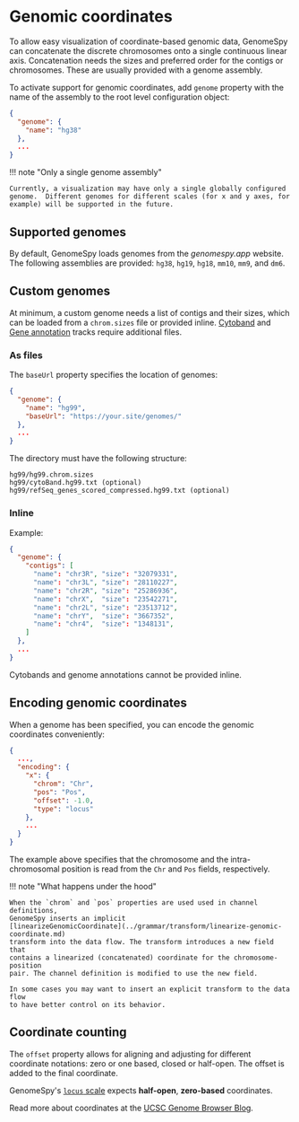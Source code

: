 # Genomic coordinates

To allow easy visualization of coordinate-based genomic data, GenomeSpy can
concatenate the discrete chromosomes onto a single continuous linear axis.
Concatenation needs the sizes and preferred order for the contigs or
chromosomes. These are usually provided with a genome assembly.

To activate support for genomic coordinates, add `genome` property with the
name of the assembly to the root level configuration object:

```json
{
  "genome": {
    "name": "hg38"
  },
  ...
}
```

!!! note "Only a single genome assembly"

    Currently, a visualization may have only a single globally configured
    genome.  Different genomes for different scales (for x and y axes, for
    example) will be supported in the future.

## Supported genomes

By default, GenomeSpy loads genomes from the _genomespy.app_ website. The
following assemblies are provided: `hg38`, `hg19`, `hg18`, `mm10`, `mm9`, and
`dm6`.

## Custom genomes

At minimum, a custom genome needs a list of contigs and their sizes, which
can be loaded from a `chrom.sizes` file or provided inline.
[Cytoband](tracks.md#cytoband-track) and [Gene
annotation](tracks.md#gene-annotations) tracks require additional files.

### As files

The `baseUrl` property specifies the location of genomes:

```json
{
  "genome": {
    "name": "hg99",
    "baseUrl": "https://your.site/genomes/"
  },
  ...
}
```

The directory must have the following structure:

```
hg99/hg99.chrom.sizes
hg99/cytoBand.hg99.txt (optional)
hg99/refSeq_genes_scored_compressed.hg99.txt (optional)
```

### Inline

Example:

```json
{
  "genome": {
    "contigs": [
      "name": "chr3R", "size": "32079331",
      "name": "chr3L", "size": "28110227",
      "name": "chr2R", "size": "25286936",
      "name": "chrX",  "size": "23542271",
      "name": "chr2L", "size": "23513712",
      "name": "chrY",  "size": "3667352",
      "name": "chr4",  "size": "1348131",
    ]
  },
  ...
}
```

Cytobands and genome annotations cannot be provided inline.

## Encoding genomic coordinates

When a genome has been specified, you can encode the genomic coordinates
conveniently:

```json
{
  ...,
  "encoding": {
    "x": {
      "chrom": "Chr",
      "pos": "Pos",
      "offset": -1.0,
      "type": "locus"
    },
    ...
  }
}
```

The example above specifies that the chromosome and the intra-chromosomal
position is read from the `Chr` and `Pos` fields, respectively.

!!! note "What happens under the hood"

    When the `chrom` and `pos` properties are used used in channel definitions,
    GenomeSpy inserts an implicit
    [linearizeGenomicCoordinate](../grammar/transform/linearize-genomic-coordinate.md)
    transform into the data flow. The transform introduces a new field that
    contains a linearized (concatenated) coordinate for the chromosome-position
    pair. The channel definition is modified to use the new field.

    In some cases you may want to insert an explicit transform to the data flow
    to have better control on its behavior.

## Coordinate counting

The `offset` property allows for aligning and adjusting for different coordinate
notations: zero or one based, closed or half-open. The offset is added to the
final coordinate.

GenomeSpy's [`locus` scale](../grammar/scale.md#locus-scale) expects
**half-open**, **zero-based** coordinates.

Read more about coordinates at the [UCSC Genome Browser
Blog](http://genome.ucsc.edu/blog/the-ucsc-genome-browser-coordinate-counting-systems/).
